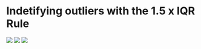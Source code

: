 #  Indetifying outliers with the 1.5 x IQR Rule
![](1.5xIQR-1.png)
![](1.5xIQR-2.png)
![](outliers-in-box.png)
